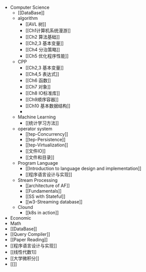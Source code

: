 - Computer Science
	- [[DataBase]]
	- algorithm
		- [[AVL 树]]
		- [[Ch1计算机系统漫游]]
		- [[Ch2 算法基础]]
		- [[Ch2,3 基本变量]]
		- [[Ch4 分治策略]]
		- [[Ch5 优化程序性能]]
	- CPP
		- [[Ch2,3 基本变量]]
		- [[Ch4,5 表达式]]
		- [[Ch6 函数]]
		- [[Ch7 对象]]
		- [[Ch8 IO标准库]]
		- [[Ch9顺序容器]]
		- [[Ch10 基本数据结构]]
		-
	- Machine Learning
		- [[统计学习方法]]
	- operator system
		- [[tep-Concurrency]]
		- [[tep-Persistence]]
		- [[tep-Virtualization]]
		- [[文件IO]]
		- [[文件和目录]]
	- Program Language
		- [[Introduction to language design and implementation]]
		- [[程序语言设计与实现]]
	- Stream Processing
		- [[architecture of AF]]
		- [[Fundamentals]]
		- [[SS with Stateful]]
		- [[w3-Streaming database]]
	- Clound
		- [[k8s in action]]
- Economic
- Math
- [[DataBase]]
- [[Query Compiler]]
- [[Paper Reading]]
- [[程序语言设计与实现]]
- [[线性代数1]]
- [[大学微积分]]
- [[]]